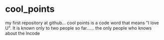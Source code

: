 # cool_points
my first repository at github...
cool points is a code word that means "I love U". It is known only to two people so far......
the only people who knows about the lncode
